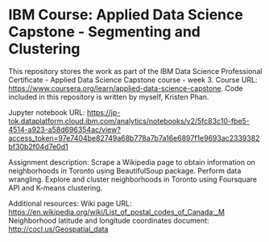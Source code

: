# IBM Course: Applied Data Science Capstone - Segmenting and Clustering
This repository stores the work as part of the IBM Data Science Professional Certificate - Applied Data Science Capstone course - week 3. Course URL: https://www.coursera.org/learn/applied-data-science-capstone.
Code included in this repository is written by myself, Kristen Phan.

Jupyter notebook URL: https://jp-tok.dataplatform.cloud.ibm.com/analytics/notebooks/v2/5fc83c10-fbe5-4514-a923-a58d696354ac/view?access_token=97e7404be82749a68b778a7b7a16e6897f1e9693ac2339382bf30b2f04d7e0d1

Assignment description: Scrape a Wikipedia page to obtain information on neighborhoods in Toronto using BeautifulSoup package. Perform data wrangling. Explore and cluster neighborhoods in Toronto using Foursquare API and K-means clustering.

Additional resources:
Wiki page URL: https://en.wikipedia.org/wiki/List_of_postal_codes_of_Canada:_M
Neighborhood latitude and longitude coordinates document: http://cocl.us/Geospatial_data
